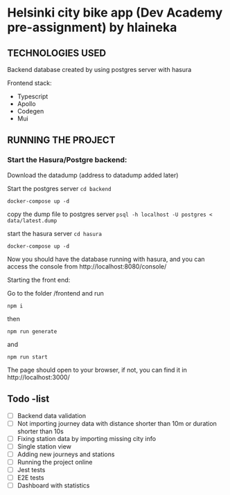 # Helsinki city bike app (Dev Academy pre-assignment) by hlaineka


## TECHNOLOGIES USED

Backend database created by using postgres server with hasura

Frontend stack:
- Typescript
- Apollo 
- Codegen
- Mui

## RUNNING THE PROJECT

### Start the Hasura/Postgre backend:

Download the datadump (address to datadump added later)

Start the postgres server
```cd backend```

```docker-compose up -d```

copy the dump file to postgres server
```psql -h localhost -U postgres < data/latest.dump```

start the hasura server
```cd hasura```

```docker-compose up -d```

Now you should have the database running with hasura, and you can access the console from http://localhost:8080/console/

Starting the front end:

Go to the folder /frontend and run 

```npm i```

then

```npm run generate```
 
and

```npm run start```

The page should open to your browser, if not, you can find it in http://localhost:3000/

## Todo -list
- [ ] Backend data validation
- [ ] Not importing journey data with distance shorter than 10m or duration shorter than 10s
- [ ] Fixing station data by importing missing city info
- [ ] Single station view
- [ ] Adding new journeys and stations
- [ ] Running the project online
- [ ] Jest tests
- [ ] E2E tests
- [ ] Dashboard with statistics
